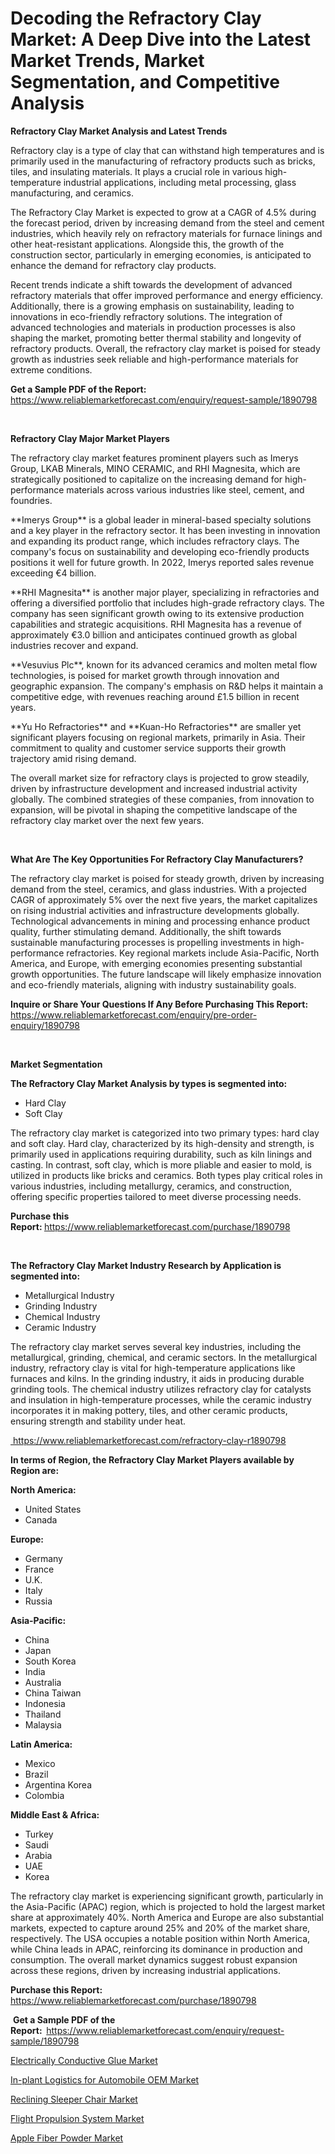 <p><h1>Decoding the Refractory Clay Market: A Deep Dive into the Latest Market Trends, Market Segmentation, and Competitive Analysis</h1></p><p><strong>Refractory Clay Market Analysis and Latest Trends</strong></p>
<p><p>Refractory clay is a type of clay that can withstand high temperatures and is primarily used in the manufacturing of refractory products such as bricks, tiles, and insulating materials. It plays a crucial role in various high-temperature industrial applications, including metal processing, glass manufacturing, and ceramics.</p><p>The Refractory Clay Market is expected to grow at a CAGR of 4.5% during the forecast period, driven by increasing demand from the steel and cement industries, which heavily rely on refractory materials for furnace linings and other heat-resistant applications. Alongside this, the growth of the construction sector, particularly in emerging economies, is anticipated to enhance the demand for refractory clay products.</p><p>Recent trends indicate a shift towards the development of advanced refractory materials that offer improved performance and energy efficiency. Additionally, there is a growing emphasis on sustainability, leading to innovations in eco-friendly refractory solutions. The integration of advanced technologies and materials in production processes is also shaping the market, promoting better thermal stability and longevity of refractory products. Overall, the refractory clay market is poised for steady growth as industries seek reliable and high-performance materials for extreme conditions.</p></p>
<p><strong>Get a Sample PDF of the Report:&nbsp;</strong> <a href="https://www.reliablemarketforecast.com/enquiry/request-sample/1890798?utm_campaign=2219&utm_medium=2&utm_source=Github&utm_content=ia&utm_term=31012025&utm_id=refractory-clay">https://www.reliablemarketforecast.com/enquiry/request-sample/1890798</a></p>
<p>&nbsp;</p>
<p><strong>Refractory Clay Major Market Players</strong></p>
<p><p>The refractory clay market features prominent players such as Imerys Group, LKAB Minerals, MINO CERAMIC, and RHI Magnesita, which are strategically positioned to capitalize on the increasing demand for high-performance materials across various industries like steel, cement, and foundries.</p><p>**Imerys Group** is a global leader in mineral-based specialty solutions and a key player in the refractory sector. It has been investing in innovation and expanding its product range, which includes refractory clays. The company's focus on sustainability and developing eco-friendly products positions it well for future growth. In 2022, Imerys reported sales revenue exceeding €4 billion.</p><p>**RHI Magnesita** is another major player, specializing in refractories and offering a diversified portfolio that includes high-grade refractory clays. The company has seen significant growth owing to its extensive production capabilities and strategic acquisitions. RHI Magnesita has a revenue of approximately €3.0 billion and anticipates continued growth as global industries recover and expand.</p><p>**Vesuvius Plc**, known for its advanced ceramics and molten metal flow technologies, is poised for market growth through innovation and geographic expansion. The company's emphasis on R&D helps it maintain a competitive edge, with revenues reaching around £1.5 billion in recent years.</p><p>**Yu Ho Refractories** and **Kuan-Ho Refractories** are smaller yet significant players focusing on regional markets, primarily in Asia. Their commitment to quality and customer service supports their growth trajectory amid rising demand.</p><p>The overall market size for refractory clays is projected to grow steadily, driven by infrastructure development and increased industrial activity globally. The combined strategies of these companies, from innovation to expansion, will be pivotal in shaping the competitive landscape of the refractory clay market over the next few years.</p></p>
<p>&nbsp;</p>
<p><strong>What Are The Key Opportunities For Refractory Clay Manufacturers?</strong></p>
<p><p>The refractory clay market is poised for steady growth, driven by increasing demand from the steel, ceramics, and glass industries. With a projected CAGR of approximately 5% over the next five years, the market capitalizes on rising industrial activities and infrastructure developments globally. Technological advancements in mining and processing enhance product quality, further stimulating demand. Additionally, the shift towards sustainable manufacturing processes is propelling investments in high-performance refractories. Key regional markets include Asia-Pacific, North America, and Europe, with emerging economies presenting substantial growth opportunities. The future landscape will likely emphasize innovation and eco-friendly materials, aligning with industry sustainability goals.</p></p>
<p><strong>Inquire or Share Your Questions If Any Before Purchasing This Report:</strong> <a href="https://www.reliablemarketforecast.com/enquiry/pre-order-enquiry/1890798?utm_campaign=2219&utm_medium=2&utm_source=Github&utm_content=ia&utm_term=31012025&utm_id=refractory-clay">https://www.reliablemarketforecast.com/enquiry/pre-order-enquiry/1890798</a></p>
<p>&nbsp;</p>
<p><strong>Market Segmentation</strong></p>
<p><strong>The Refractory Clay Market Analysis by types is segmented into:</strong></p>
<p><ul><li>Hard Clay</li><li>Soft Clay</li></ul></p>
<p><p>The refractory clay market is categorized into two primary types: hard clay and soft clay. Hard clay, characterized by its high-density and strength, is primarily used in applications requiring durability, such as kiln linings and casting. In contrast, soft clay, which is more pliable and easier to mold, is utilized in products like bricks and ceramics. Both types play critical roles in various industries, including metallurgy, ceramics, and construction, offering specific properties tailored to meet diverse processing needs.</p></p>
<p><strong>Purchase this Report:&nbsp;</strong><a href="https://www.reliablemarketforecast.com/purchase/1890798?utm_campaign=2219&utm_medium=2&utm_source=Github&utm_content=ia&utm_term=31012025&utm_id=refractory-clay">https://www.reliablemarketforecast.com/purchase/1890798</a></p>
<p>&nbsp;</p>
<p><strong>The Refractory Clay Market Industry Research by Application is segmented into:</strong></p>
<p><ul><li>Metallurgical Industry</li><li>Grinding Industry</li><li>Chemical Industry</li><li>Ceramic Industry</li></ul></p>
<p><p>The refractory clay market serves several key industries, including the metallurgical, grinding, chemical, and ceramic sectors. In the metallurgical industry, refractory clay is vital for high-temperature applications like furnaces and kilns. In the grinding industry, it aids in producing durable grinding tools. The chemical industry utilizes refractory clay for catalysts and insulation in high-temperature processes, while the ceramic industry incorporates it in making pottery, tiles, and other ceramic products, ensuring strength and stability under heat.</p></p>
<p><a href="https://www.reliablemarketforecast.com/refractory-clay-r1890798?utm_campaign=2219&utm_medium=2&utm_source=Github&utm_content=ia&utm_term=31012025&utm_id=refractory-clay">&nbsp;https://www.reliablemarketforecast.com/refractory-clay-r1890798</a></p>
<p><strong>In terms of Region, the Refractory Clay Market Players available by Region are:</strong></p>
<p>
    <p> <strong> North America: </strong>
        <ul>
            <li>United States</li>
            <li>Canada</li>
        </ul>
        </p> 
    <p> <strong> Europe: </strong>
        <ul>
            <li>Germany</li>
            <li>France</li>
            <li>U.K.</li>
            <li>Italy</li>
            <li>Russia</li>
        </ul>
        </p> 
    <p> <strong> Asia-Pacific: </strong>
        <ul>
            <li>China</li>
            <li>Japan</li>
            <li>South Korea</li>
            <li>India</li>
            <li>Australia</li>
            <li>China Taiwan</li>
            <li>Indonesia</li>
            <li>Thailand</li>
            <li>Malaysia</li>
        </ul>
        </p> 
    <p> <strong> Latin America: </strong>
        <ul>
            <li>Mexico</li>
            <li>Brazil</li>
            <li>Argentina Korea</li>
            <li>Colombia</li>
        </ul>
        </p> 
    <p> <strong> Middle East & Africa: </strong>
        <ul>
            <li>Turkey</li>
            <li>Saudi</li>
            <li>Arabia</li>
            <li>UAE</li>
            <li>Korea</li>
        </ul>
    </p>
    </p>
<p><p>The refractory clay market is experiencing significant growth, particularly in the Asia-Pacific (APAC) region, which is projected to hold the largest market share at approximately 40%. North America and Europe are also substantial markets, expected to capture around 25% and 20% of the market share, respectively. The USA occupies a notable position within North America, while China leads in APAC, reinforcing its dominance in production and consumption. The overall market dynamics suggest robust expansion across these regions, driven by increasing industrial applications.</p></p>
<p><strong>Purchase this Report: </strong><a href="https://www.reliablemarketforecast.com/purchase/1890798?utm_campaign=2219&utm_medium=2&utm_source=Github&utm_content=ia&utm_term=31012025&utm_id=refractory-clay">https://www.reliablemarketforecast.com/purchase/1890798</a></p>
<p>&nbsp;<strong>Get a Sample PDF of the Report:&nbsp;&nbsp;</strong><a href="https://www.reliablemarketforecast.com/enquiry/request-sample/1890798?utm_campaign=2219&utm_medium=2&utm_source=Github&utm_content=ia&utm_term=31012025&utm_id=refractory-clay">https://www.reliablemarketforecast.com/enquiry/request-sample/1890798</a></p>
<p><strong></strong></p>
<p><p><a href="https://github.com/suleimannichelle7/Market-Research-Report-List-1/blob/main/electrically-conductive-glue-market.md?utm_campaign=2219&utm_medium=2&utm_source=Github&utm_content=ia&utm_term=31012025&utm_id=refractory-clay">Electrically Conductive Glue Market</a></p><p><a href="https://www.linkedin.com/pulse/in-plant-logistics-automobile-oem-industry-research-report-ai6fe?utm_campaign=2219&utm_medium=2&utm_source=Github&utm_content=ia&utm_term=31012025&utm_id=refractory-clay">In-plant Logistics for Automobile OEM Market</a></p><p><a href="https://www.linkedin.com/pulse/reclining-sleeper-chair-market-sizeshare-recent-development-herjf?utm_campaign=2219&utm_medium=2&utm_source=Github&utm_content=ia&utm_term=31012025&utm_id=refractory-clay">Reclining Sleeper Chair Market</a></p><p><a href="https://www.linkedin.com/pulse/evaluating-future-flight-propulsion-system-market-size-qp2uf?utm_campaign=2219&utm_medium=2&utm_source=Github&utm_content=ia&utm_term=31012025&utm_id=refractory-clay">Flight Propulsion System Market</a></p><p><a href="https://www.linkedin.com/pulse/global-apple-fiber-powder-market-future-trends-segment-gdgfc?utm_campaign=2219&utm_medium=2&utm_source=Github&utm_content=ia&utm_term=31012025&utm_id=refractory-clay">Apple Fiber Powder Market</a></p></p>